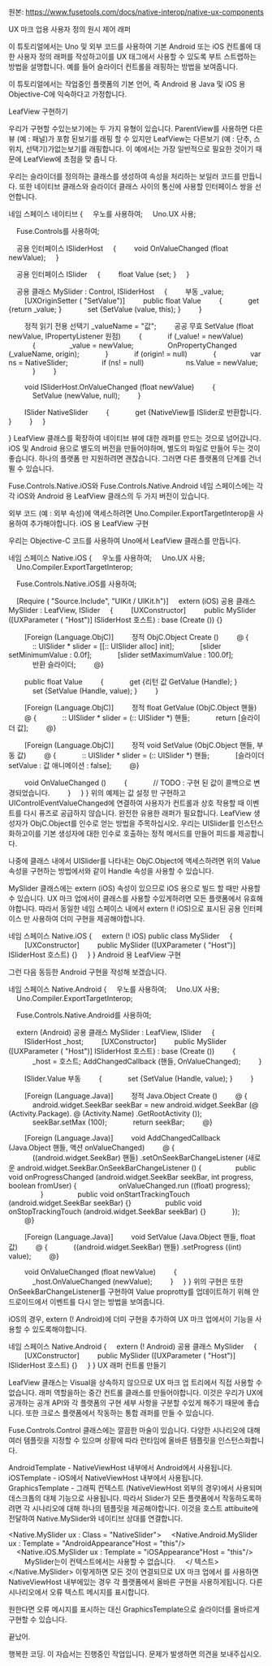 원본: https://www.fusetools.com/docs/native-interop/native-ux-components

UX 마크 업용 사용자 정의 원시 제어 래퍼

이 튜토리얼에서는 Uno 및 외부 코드를 사용하여 기본 Android 또는 iOS 컨트롤에 대한 사용자 정의 래퍼를 작성하고이를 UX 태그에서 사용할 수 있도록 부트 스트랩하는 방법을 설명합니다. 예를 들어 슬라이더 컨트롤을 래핑하는 방법을 보여줍니다.

이 튜토리얼에서는 작업중인 플랫폼의 기본 언어, 즉 Android 용 Java 및 iOS 용 Objective-C에 익숙하다고 가정합니다.

LeafView 구현하기

우리가 구현할 수있는보기에는 두 가지 유형이 있습니다. ParentView를 사용하면 다른 뷰 (예 : 패널)가 포함 된보기를 래핑 할 수 있지만 LeafView는 다른보기 (예 : 단추, 스위치, 선택기)가없는보기를 래핑합니다. 이 예에서는 가장 일반적으로 필요한 것이기 때문에 LeafView에 초점을 맞 춥니 다.

우리는 슬라이더를 정의하는 클래스를 생성하여 속성을 처리하는 보일러 코드를 만듭니다. 또한 네이티브 클래스와 슬라이더 클래스 사이의 통신에 사용할 인터페이스 쌍을 선언합니다.

네임 스페이스 네이티브
{
    우노를 사용하여;
    Uno.UX 사용;

    Fuse.Controls를 사용하여;

    공용 인터페이스 ISliderHost
    {
        void OnValueChanged (float newValue);
    }

    공용 인터페이스 ISlider
    {
        float Value {set; }
    }

    공용 클래스 MySlider : Control, ISliderHost
    {
        부동 _value;
        [UXOriginSetter ( "SetValue")]
        public float Value
        {
            get {return _value; }
            set {SetValue (value, this); }
        }

        정적 읽기 전용 선택기 _valueName = "값";
        공공 무효 SetValue (float newValue, IPropertyListener 원점)
        {
            if (_value! = newValue)
            {
                _value = newValue;
                OnPropertyChanged (_valueName, origin);
            }
            if (origin! = null)
            {
                var ns = NativeSlider;
                if (ns! = null)
                    ns.Value = newValue;
            }
        }

        void ISliderHost.OnValueChanged (float newValue)
        {
            SetValue (newValue, null);
        }

        ISlider NativeSlider
        {
            get {NativeView를 ISlider로 반환합니다. }
        }
    }

}
LeafView 클래스를 확장하여 네이티브 뷰에 대한 래퍼를 만드는 것으로 넘어갑니다. iOS 및 Android 용으로 별도의 버전을 만들어야하며, 별도의 파일로 만들어 두는 것이 좋습니다. 하나의 플랫폼 만 지원하려면 괜찮습니다. 그러면 다른 플랫폼의 단계를 건너 뛸 수 있습니다.

Fuse.Controls.Native.iOS와 Fuse.Controls.Native.Android 네임 스페이스에는 각각 iOS와 Android 용 LeafView 클래스의 두 가지 버전이 있습니다.

외부 코드 (예 : 외부 속성)에 액세스하려면 Uno.Compiler.ExportTargetInterop을 사용하여 추가해야합니다.
iOS 용 LeafView 구현

우리는 Objective-C 코드를 사용하여 Uno에서 LeafView 클래스를 만듭니다.

네임 스페이스 Native.iOS
{
    우노를 사용하여;
    Uno.UX 사용;
    Uno.Compiler.ExportTargetInterop;

    Fuse.Controls.Native.iOS를 사용하여;

    [Require ( "Source.Include", "UIKit / UIKit.h")]
    extern (iOS) 공용 클래스 MySlider : LeafView, ISlider
    {
        [UXConstructor]
        public MySlider ([UXParameter ( "Host")] ISliderHost 호스트) : base (Create ()) {}

        [Foreign (Language.ObjC)]
        정적 ObjC.Object Create ()
        @ {
            :: UISlider * slider = [[:: UISlider alloc] init];
            [slider setMinimumValue : 0.0f];
            [slider setMaximumValue : 100.0f];
            반환 슬라이더;
        @}

        public float Value
        {
            get {리턴 값 GetValue (Handle); }
            set {SetValue (Handle, value); }
        }

        [Foreign (Language.ObjC)]
        정적 float GetValue (ObjC.Object 핸들)
        @ {
            :: UISlider * slider = (:: UISlider *) 핸들;
            return [슬라이더 값];
        @}

        [Foreign (Language.ObjC)]
        정적 void SetValue (ObjC.Object 핸들, 부동 값)
        @ {
            :: UISlider * slider = (:: UISlider *) 핸들;
            [슬라이더 setValue : 값 애니메이션 : false];
        @}

        void OnValueChanged ()
        {
            // TODO : 구현 된 값이 콜백으로 변경되었습니다.
        }
    }
}
위의 예제는 값 설정 만 구현하고 UIControlEventValueChanged에 연결하여 사용자가 컨트롤과 상호 작용할 때 이벤트를 다시 퓨즈로 공급하지 않습니다. 완전한 유용한 래퍼가 필요합니다.
LeafView 생성자가 ObjC.Object를 인수로 얻는 방법을 주목하십시오. 우리는 UISlider를 인스턴스화하고이를 기본 생성자에 대한 인수로 호출하는 정적 메서드를 만들어 피드를 제공합니다.

나중에 클래스 내에서 UISlider를 나타내는 ObjC.Object에 액세스하려면 위의 Value 속성을 구현하는 방법에서와 같이 Handle 속성을 사용할 수 있습니다.

MySlider 클래스에는 extern (iOS) 속성이 있으므로 iOS 용으로 빌드 할 때만 사용할 수 있습니다. UX 마크 업에서이 클래스를 사용할 수있게하려면 모든 플랫폼에서 유효해야합니다. 따라서 동일한 네임 스페이스 내에서 extern (! iOS)으로 표시된 공용 인터페이스 만 사용하여 더미 구현을 제공해야합니다.

네임 스페이스 Native.iOS
{
    extern (! iOS) public class MySlider
    {
        [UXConstructor]
        public MySlider ([UXParameter ( "Host")] ISliderHost 호스트) {}
    }
}
Android 용 LeafView 구현

그런 다음 동등한 Android 구현을 작성해 보겠습니다.

네임 스페이스 Native.Android
{
    우노를 사용하여;
    Uno.UX 사용;
    Uno.Compiler.ExportTargetInterop;

    Fuse.Controls.Native.Android를 사용하여;

    extern (Android) 공용 클래스 MySlider : LeafView, ISlider
    {
        ISliderHost _host;
        [UXConstructor]
        public MySlider ([UXParameter ( "Host")] ISliderHost 호스트) : base (Create ())
        {
            _host = 호스트; AddChangedCallback (핸들, OnValueChanged);
        }

        ISlider.Value 부동
        {
            set {SetValue (Handle, value); }
        }

        [Foreign (Language.Java)]
        정적 Java.Object Create ()
        @ {
            android.widget.SeekBar seekBar = new android.widget.SeekBar (@ (Activity.Package). @ (Activity.Name) .GetRootActivity ());
            seekBar.setMax (100);
            return seekBar;
        @}

        [Foreign (Language.Java)]
        void AddChangedCallback (Java.Object 핸들, 액션 <float> onValueChanged)
        @ {
            ((android.widget.SeekBar) 핸들) .setOnSeekBarChangeListener (새로운 android.widget.SeekBar.OnSeekBarChangeListener () {
                public void onProgressChanged (android.widget.SeekBar seekBar, int progress, boolean fromUser) {
                    onValueChanged.run ((float) progress);
                }
                public void onStartTrackingTouch (android.widget.SeekBar seekBar) {}
                public void onStopTrackingTouch (android.widget.SeekBar seekBar) {}
            });
        @}

        [Foreign (Language.Java)]
        void SetValue (Java.Object 핸들, float 값)
        @ {
            ((android.widget.SeekBar) 핸들) .setProgress ((int) value);
        @}

        void OnValueChanged (float newValue)
        {
            _host.OnValueChanged (newValue);
        }
    }
}
위의 구현은 또한 OnSeekBarChangeListener를 구현하여 Value proprotty를 업데이트하기 위해 안드로이드에서 이벤트를 다시 얻는 방법을 보여줍니다.

iOS의 경우, extern (! Android)에 더미 구현을 추가하여 UX 마크 업에서이 기능을 사용할 수 있도록해야합니다.

네임 스페이스 Native.Android
{
    extern (! Android) 공용 클래스 MySlider
    {
        [UXConstructor]
        public MySlider ([UXParameter ( "Host")] ISliderHost 호스트) {}
    }
}
UX 래퍼 컨트롤 만들기

LeafView 클래스는 Visual을 상속하지 않으므로 UX 마크 업 트리에서 직접 사용할 수 없습니다. 래퍼 역할을하는 중간 컨트롤 클래스를 만들어야합니다. 이것은 우리가 UX에 공개하는 공개 API와 각 플랫폼의 구현 세부 사항을 구분할 수있게 해주기 때문에 좋습니다. 또한 크로스 플랫폼에서 작동하는 통합 래퍼를 만들 수 있습니다.

Fuse.Controls.Control 클래스에는 깔끔한 마술이 있습니다. 다양한 시나리오에 대해 여러 템플릿을 지정할 수 있으며 상황에 따라 런타임에 올바른 템플릿을 인스턴스화합니다.

AndroidTemplate - NativeViewHost 내부에서 Android에서 사용됩니다.
iOSTemplate - iOS에서 NativeViewHost 내부에서 사용됩니다.
GraphicsTemplate - 그래픽 컨텍스트 (NativeViewHost 외부의 경우)에서 사용되며 데스크톱의 대체 기능으로 사용됩니다.
따라서 Slider가 모든 플랫폼에서 작동하도록하려면 각 시나리오에 대해 하나의 템플릿을 제공해야합니다. 이것을 호스트 attibuite에 전달하여 Native.MySlider와 네이티브 상대를 연결합니다.

<Native.MySlider ux : Class = "NativeSlider">
    <Native.Android.MySlider ux : Template = "AndroidAppearance"Host = "this"/>
    <Native.iOS.MySlider ux : Template = "iOSAppearance"Host = "this"/>
    <Text ux : Template = "GraphicsAppearance">
        MySlider는이 컨텍스트에서는 사용할 수 없습니다.
    </ 텍스트>
</Native.MySlider>
이렇게하면 모든 것이 연결되므로 UX 마크 업에서 <NativeSlider />를 사용하면 NativeViewHost 내부에있는 경우 각 플랫폼에서 올바른 구현을 사용하게됩니다. 다른 시나리오에서 오류 텍스트 메시지를 표시합니다.

원한다면 오류 메시지를 표시하는 대신 GraphicsTemplate으로 슬라이더를 올바르게 구현할 수 있습니다.

끝났어.

행복한 코딩. 이 자습서는 진행중인 작업입니다. 문제가 발생하면 의견을 보내주십시오.
